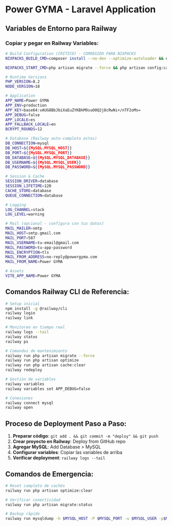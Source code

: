 # Power GYMA - Laravel Application

## Variables de Entorno para Railway

### Copiar y pegar en Railway Variables:

```bash
# Build Configuration (CRÍTICO) - CORREGIDO PARA NIXPACKS
NIXPACKS_BUILD_CMD=composer install --no-dev --optimize-autoloader && npm install && npm run build && php artisan storage:link

NIXPACKS_START_CMD=php artisan migrate --force && php artisan config:cache && php artisan route:cache && php artisan view:cache && php artisan serve --host=0.0.0.0 --port=$PORT

# Runtime Versions
PHP_VERSION=8.2
NODE_VERSION=18

# Application
APP_NAME=Power GYMA
APP_ENV=production
APP_KEY=base64:vAUG8BbJbiXaEuZYKBkM9suO0Q2j8cRwNi+/nTF2oMs=
APP_DEBUG=false
APP_LOCALE=es
APP_FALLBACK_LOCALE=en
BCRYPT_ROUNDS=12

# Database (Railway auto-completa estas)
DB_CONNECTION=mysql
DB_HOST=${{MySQL.MYSQL_HOST}}
DB_PORT=${{MySQL.MYSQL_PORT}}
DB_DATABASE=${{MySQL.MYSQL_DATABASE}}
DB_USERNAME=${{MySQL.MYSQL_USER}}
DB_PASSWORD=${{MySQL.MYSQL_PASSWORD}}

# Session & Cache
SESSION_DRIVER=database
SESSION_LIFETIME=120
CACHE_STORE=database
QUEUE_CONNECTION=database

# Logging
LOG_CHANNEL=stack
LOG_LEVEL=warning

# Mail (opcional - configura con tus datos)
MAIL_MAILER=smtp
MAIL_HOST=smtp.gmail.com
MAIL_PORT=587
MAIL_USERNAME=tu-email@gmail.com
MAIL_PASSWORD=tu-app-password
MAIL_ENCRYPTION=tls
MAIL_FROM_ADDRESS=no-reply@powergyma.com
MAIL_FROM_NAME=Power GYMA

# Assets
VITE_APP_NAME=Power GYMA
```

## Comandos Railway CLI de Referencia:

```bash
# Setup inicial
npm install -g @railway/cli
railway login
railway link

# Monitoreo en tiempo real
railway logs --tail
railway status
railway ps

# Comandos de mantenimiento
railway run php artisan migrate --force
railway run php artisan optimize
railway run php artisan cache:clear
railway redeploy

# Gestión de variables
railway variables
railway variables set APP_DEBUG=false

# Conexiones
railway connect mysql
railway open
```

## Proceso de Deployment Paso a Paso:

1. **Preparar código**: `git add . && git commit -m "deploy" && git push`
2. **Crear proyecto en Railway**: Deploy from GitHub repo
3. **Agregar MySQL**: Add Database > MySQL
4. **Configurar variables**: Copiar las variables de arriba
5. **Verificar deployment**: `railway logs --tail`

## Comandos de Emergencia:

```bash
# Reset completo de cachés
railway run php artisan optimize:clear

# Verificar conectividad
railway run php artisan migrate:status

# Backup rápido
railway run mysqldump -h $MYSQL_HOST -P $MYSQL_PORT -u $MYSQL_USER -p$MYSQL_PASSWORD $MYSQL_DATABASE > backup.sql
```

